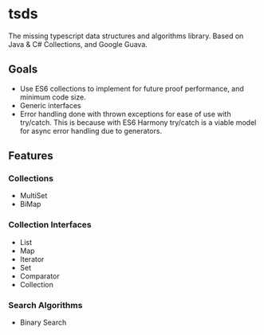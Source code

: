 tsds
====

The missing typescript data structures and algorithms library. Based on Java & C# Collections, and Google Guava.

## Goals

* Use ES6 collections to implement for future proof performance, and minimum code size.
* Generic interfaces
* Error handling done with thrown exceptions for ease of use with try/catch. This is because with ES6 Harmony try/catch is a viable model for async error handling due to generators.

## Features

### Collections
* MultiSet
* BiMap

### Collection Interfaces
* List
* Map
* Iterator
* Set
* Comparator
* Collection

### Search Algorithms
* Binary Search
